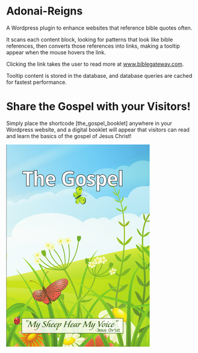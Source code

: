 # Adonai-Reigns

A Wordpress plugin to enhance websites that reference bible quotes often.

It scans each content block, looking for patterns that look like bible references, then converts those references into links, making a tooltip appear when the mouse hovers the link.

Clicking the link takes the user to read more at www.biblegateway.com.

Tooltip content is stored in the database, and database queries are cached for fastest performance.

# Share the Gospel with your Visitors!

Simply place the shortcode [the_gospel_booklet] anywhere in your Wordpress website, and a digital booklet will appear that visitors can read and learn the basics of the gospel of Jesus Christ!

![My sheep hear my voice](/assets/the-gospel/cover-butterfly-front.jpg?raw=true)

